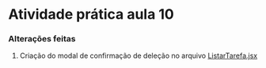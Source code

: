 # Atividade prática aula 10

### Alterações feitas
   1. Criação do modal de confirmação de deleção no arquivo [ListarTarefa.jsx](/src/pages/tarefa/ListarTarefa.jsx)